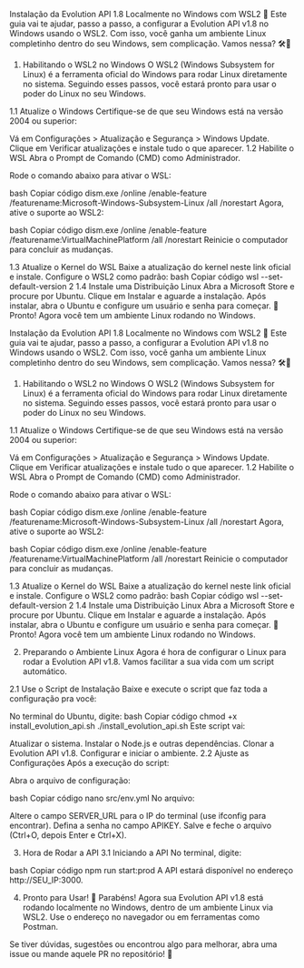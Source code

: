 Instalação da Evolution API 1.8 Localmente no Windows com WSL2 🚀
Este guia vai te ajudar, passo a passo, a configurar a Evolution API v1.8 no Windows usando o WSL2. Com isso, você ganha um ambiente Linux completinho dentro do seu Windows, sem complicação. Vamos nessa? 🛠️🐧

1. Habilitando o WSL2 no Windows
O WSL2 (Windows Subsystem for Linux) é a ferramenta oficial do Windows para rodar Linux diretamente no sistema. Seguindo esses passos, você estará pronto para usar o poder do Linux no seu Windows.

1.1 Atualize o Windows
Certifique-se de que seu Windows está na versão 2004 ou superior:

Vá em Configurações > Atualização e Segurança > Windows Update.
Clique em Verificar atualizações e instale tudo o que aparecer.
1.2 Habilite o WSL
Abra o Prompt de Comando (CMD) como Administrador.

Rode o comando abaixo para ativar o WSL:

bash
Copiar código
dism.exe /online /enable-feature /featurename:Microsoft-Windows-Subsystem-Linux /all /norestart
Agora, ative o suporte ao WSL2:

bash
Copiar código
dism.exe /online /enable-feature /featurename:VirtualMachinePlatform /all /norestart
Reinicie o computador para concluir as mudanças.

1.3 Atualize o Kernel do WSL
Baixe a atualização do kernel neste link oficial e instale.
Configure o WSL2 como padrão:
bash
Copiar código
wsl --set-default-version 2
1.4 Instale uma Distribuição Linux
Abra a Microsoft Store e procure por Ubuntu.
Clique em Instalar e aguarde a instalação.
Após instalar, abra o Ubuntu e configure um usuário e senha para começar.
🎉 Pronto! Agora você tem um ambiente Linux rodando no Windows.


Instalação da Evolution API 1.8 Localmente no Windows com WSL2 🚀
Este guia vai te ajudar, passo a passo, a configurar a Evolution API v1.8 no Windows usando o WSL2. Com isso, você ganha um ambiente Linux completinho dentro do seu Windows, sem complicação. Vamos nessa? 🛠️🐧

1. Habilitando o WSL2 no Windows
O WSL2 (Windows Subsystem for Linux) é a ferramenta oficial do Windows para rodar Linux diretamente no sistema. Seguindo esses passos, você estará pronto para usar o poder do Linux no seu Windows.

1.1 Atualize o Windows
Certifique-se de que seu Windows está na versão 2004 ou superior:

Vá em Configurações > Atualização e Segurança > Windows Update.
Clique em Verificar atualizações e instale tudo o que aparecer.
1.2 Habilite o WSL
Abra o Prompt de Comando (CMD) como Administrador.

Rode o comando abaixo para ativar o WSL:

bash
Copiar código
dism.exe /online /enable-feature /featurename:Microsoft-Windows-Subsystem-Linux /all /norestart
Agora, ative o suporte ao WSL2:

bash
Copiar código
dism.exe /online /enable-feature /featurename:VirtualMachinePlatform /all /norestart
Reinicie o computador para concluir as mudanças.

1.3 Atualize o Kernel do WSL
Baixe a atualização do kernel neste link oficial e instale.
Configure o WSL2 como padrão:
bash
Copiar código
wsl --set-default-version 2
1.4 Instale uma Distribuição Linux
Abra a Microsoft Store e procure por Ubuntu.
Clique em Instalar e aguarde a instalação.
Após instalar, abra o Ubuntu e configure um usuário e senha para começar.
🎉 Pronto! Agora você tem um ambiente Linux rodando no Windows.

2. Preparando o Ambiente Linux
Agora é hora de configurar o Linux para rodar a Evolution API v1.8. Vamos facilitar a sua vida com um script automático.

2.1 Use o Script de Instalação
Baixe e execute o script que faz toda a configuração pra você:

No terminal do Ubuntu, digite:
bash
Copiar código
chmod +x install_evolution_api.sh
./install_evolution_api.sh
Este script vai:

Atualizar o sistema.
Instalar o Node.js e outras dependências.
Clonar a Evolution API v1.8.
Configurar e iniciar o ambiente.
2.2 Ajuste as Configurações
Após a execução do script:

Abra o arquivo de configuração:

bash
Copiar código
nano src/env.yml
No arquivo:

Altere o campo SERVER_URL para o IP do terminal (use ifconfig para encontrar).
Defina a senha no campo APIKEY.
Salve e feche o arquivo (Ctrl+O, depois Enter e Ctrl+X).

3. Hora de Rodar a API
3.1 Iniciando a API
No terminal, digite:

bash
Copiar código
npm run start:prod
A API estará disponível no endereço http://SEU_IP:3000.

4. Pronto para Usar!
🎉 Parabéns! Agora sua Evolution API v1.8 está rodando localmente no Windows, dentro de um ambiente Linux via WSL2. Use o endereço no navegador ou em ferramentas como Postman.

Se tiver dúvidas, sugestões ou encontrou algo para melhorar, abra uma issue ou mande aquele PR no repositório! 🚀



